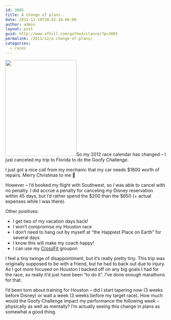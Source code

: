 ```yaml
---
id: 3085
title: A change of plans..
date: 2011-12-19T10:42:18-06:00
author: admin
layout: post
guid: http://www.afhill.com/gothedistance/?p=3085
permalink: /2011/12/a-change-of-plans/
categories:
  - races
---
```

[<img src="http://www.afhill.com/gothedistance/wp-content/uploads/2011/12/goofytire-222x300.png" alt="" title="goofytire" width="222" height="300" class="alignright size-medium wp-image-3097" />](http://www.afhill.com/gothedistance/wp-content/uploads/2011/12/goofytire.png)So my 2012 race calendar has changed &#8211; I just canceled my trip to Florida to do the Goofy Challenge. 

I just got a nice call from my mechanic that my car needs $1800 worth of repairs. Merry Christmas to me 🙁

However &#8211; I&#8217;d booked my flight with Southwest, so I was able to cancel with no penalty. I did accrue a penalty for canceling my Disney reservation within 45 days, but I&#8217;d rather spend the $200 than the $650 (+ actual expenses while I was there). 

Other positives:

  * I get two of my vacation days back!
  * I won&#8217;t compromise my Houston race
  * I don&#8217;t need to hang out by myself at &#8220;the Happiest Place on Earth&#8221; for several days
  * I know this will make my coach happy!
  * I can use my [CrossFit](http://www.crossfitlodo.com/join/) groupon

I feel a tiny twinge of disappointment, but it&#8217;s really pretty tiny. This trip was originally supposed to be with a friend, but he had to back out due to injury. As I got more focused on Houston I backed off on any big goals I had for the race, so really it&#8217;d just have been &#8220;to do it&#8221;. I&#8217;ve done enough marathons for that. 

I&#8217;d been torn about training for Houston &#8211; did I start tapering now (3 weeks before Disney) or wait a week (3 weeks before my target race). How much would the Goofy Challenge impact my performance the following week &#8211; physically as well as mentally? I&#8217;m actually seeing this change in plans as somewhat a good thing.